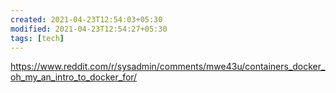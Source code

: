 ```yaml
---
created: 2021-04-23T12:54:03+05:30
modified: 2021-04-23T12:54:27+05:30
tags: [tech]
---
```


https://www.reddit.com/r/sysadmin/comments/mwe43u/containers_docker_oh_my_an_intro_to_docker_for/